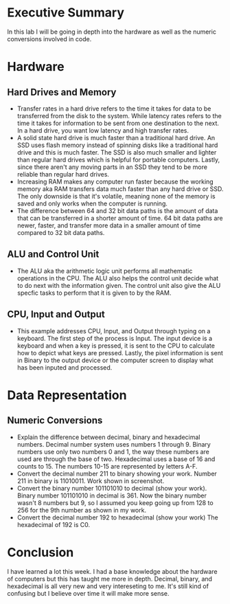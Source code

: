
# Executive Summary
In this lab I will be going in depth into the hardware as well as the numeric conversions involved in code.
# Hardware
## Hard Drives and Memory
* Transfer rates in a hard drive refers to the time it takes for data to be transferred from the disk to the system. While latency rates refers to the time it takes for information to be sent from one destination to the next. In a hard drive, you want low latency and high transfer rates.
* A solid state hard drive is much faster than a traditional hard drive. An SSD uses flash memory instead of spinning disks like a traditional hard drive and this is much faster. The SSD is also much smaller and lighter than regular hard drives which is helpful for portable computers. Lastly, since there aren't any moving parts in an SSD they tend to be more reliable than regular hard drives.
* Increasing RAM makes any computer run faster because the working memory aka RAM transfers data much faster than any hard drive or SSD. The only downside is that it's volatile, meaning none of the memory is saved and only works when the computer is running.
* The difference between 64 and 32 bit data paths is the amount of data that can be transferred in a shorter amount of time. 64 bit data paths are newer, faster, and transfer more data in a smaller amount of time compared to 32 bit data paths.

## ALU and Control Unit
* The ALU aka the arithmetic logic unit performs all mathematic operations in the CPU. The ALU also helps the control unit decide what to do next with the information given. The control unit also give the ALU specfic tasks to perform that it is given to by the RAM.

## CPU, Input and Output
* This example addresses CPU, Input, and Output through typing on a keyboard. The first step of the process is Input. The input device is a keyboard and when a key is pressed, it is sent to the CPU to calculate how to depict what keys are pressed. Lastly, the pixel information is sent in Binary to the output device or the computer screen to display what has been inputed and processed.

# Data Representation

## Numeric Conversions
* Explain the difference between decimal, binary and hexadecimal numbers. Decimal number system uses numbers 1 through 9. Binary numbers use only two numbers 0 and 1, the way these numbers are used are through the base of two. Hexadecimal uses a base of 16 and counts to 15. The numbers 10-15 are represented by letters A-F.
* Convert the decimal number 211 to binary showing your work. Number 211 in binary is 11010011. Work shown in screenshot.
* Convert the binary number 101101010 to decimal (show your work). Binary number 101101010 in decimal is 361. Now the binary number wasn't 8 numbers but 9, so I assumed you keep going up from 128 to 256 for the 9th number as shown in my work.
* Convert the decimal number 192 to hexadecimal (show your work) The hexadecimal of 192 is C0.

# Conclusion
I have learned a lot this week. I had a base knowledge about the hardware of computers but this has taught me more in depth. Decimal, binary, and hexadecimal is all very new and very intereseting to me. It's still kind of confusing but I believe over time it will make more sense.
